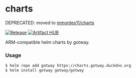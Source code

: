 # charts

DEPRECATED: moved to [mmontes11/charts](https://github.com/mmontes11/charts)

[![Release](https://github.com/gotway/charts/workflows/Release/badge.svg)](https://github.com/gotway/charts/actions?query=workflow%3ARelease)
[![Artifact HUB](https://img.shields.io/endpoint?url=https://artifacthub.io/badge/repository/gotway)](https://artifacthub.io/packages/search?repo=gotway)

ARM-compatible helm charts by gotway. 


### Usage

```bash
$ helm repo add gotway https://charts.gotway.duckdns.org
$ helm install gotway gotway/gotway
```
